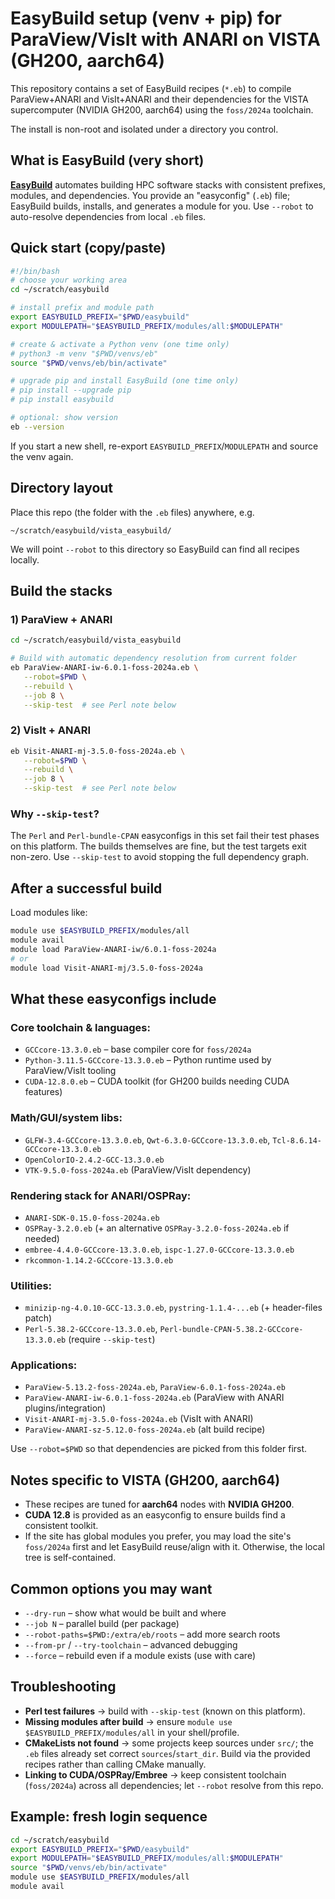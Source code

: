 # EasyBuild setup (venv + pip) for ParaView/VisIt with ANARI on VISTA (GH200, aarch64)

This repository contains a set of EasyBuild recipes (`*.eb`) to compile ParaView+ANARI and VisIt+ANARI and their dependencies for the VISTA supercomputer (NVIDIA GH200, aarch64) using the `foss/2024a` toolchain.

The install is non-root and isolated under a directory you control.

## What is EasyBuild (very short)

[**EasyBuild**](https://easybuild.io/) automates building HPC software stacks with consistent prefixes, modules, and dependencies. You provide an "easyconfig" (`.eb`) file; EasyBuild builds, installs, and generates a module for you. Use `--robot` to auto-resolve dependencies from local `.eb` files.

## Quick start (copy/paste)

```bash
#!/bin/bash
# choose your working area
cd ~/scratch/easybuild

# install prefix and module path
export EASYBUILD_PREFIX="$PWD/easybuild"
export MODULEPATH="$EASYBUILD_PREFIX/modules/all:$MODULEPATH"

# create & activate a Python venv (one time only)
# python3 -m venv "$PWD/venvs/eb"
source "$PWD/venvs/eb/bin/activate"

# upgrade pip and install EasyBuild (one time only)
# pip install --upgrade pip
# pip install easybuild

# optional: show version
eb --version
```

If you start a new shell, re-export `EASYBUILD_PREFIX`/`MODULEPATH` and source the venv again.

## Directory layout

Place this repo (the folder with the `.eb` files) anywhere, e.g.

```
~/scratch/easybuild/vista_easybuild/
```

We will point `--robot` to this directory so EasyBuild can find all recipes locally.

## Build the stacks

### 1) ParaView + ANARI

```bash
cd ~/scratch/easybuild/vista_easybuild

# Build with automatic dependency resolution from current folder
eb ParaView-ANARI-iw-6.0.1-foss-2024a.eb \
   --robot=$PWD \
   --rebuild \
   --job 8 \
   --skip-test  # see Perl note below
```

### 2) VisIt + ANARI

```bash
eb Visit-ANARI-mj-3.5.0-foss-2024a.eb \
   --robot=$PWD \
   --rebuild \
   --job 8 \
   --skip-test  # see Perl note below
```

### Why `--skip-test`?

The `Perl` and `Perl-bundle-CPAN` easyconfigs in this set fail their test phases on this platform. The builds themselves are fine, but the test targets exit non-zero. Use `--skip-test` to avoid stopping the full dependency graph.

## After a successful build

Load modules like:

```bash
module use $EASYBUILD_PREFIX/modules/all
module avail
module load ParaView-ANARI-iw/6.0.1-foss-2024a
# or
module load Visit-ANARI-mj/3.5.0-foss-2024a
```

## What these easyconfigs include

### Core toolchain & languages:

- `GCCcore-13.3.0.eb` – base compiler core for `foss/2024a`
- `Python-3.11.5-GCCcore-13.3.0.eb` – Python runtime used by ParaView/VisIt tooling
- `CUDA-12.8.0.eb` – CUDA toolkit (for GH200 builds needing CUDA features)

### Math/GUI/system libs:

- `GLFW-3.4-GCCcore-13.3.0.eb`, `Qwt-6.3.0-GCCcore-13.3.0.eb`, `Tcl-8.6.14-GCCcore-13.3.0.eb`
- `OpenColorIO-2.4.2-GCC-13.3.0.eb`
- `VTK-9.5.0-foss-2024a.eb` (ParaView/VisIt dependency)

### Rendering stack for ANARI/OSPRay:

- `ANARI-SDK-0.15.0-foss-2024a.eb`
- `OSPRay-3.2.0.eb` (+ an alternative `OSPRay-3.2.0-foss-2024a.eb` if needed)
- `embree-4.4.0-GCCcore-13.3.0.eb`, `ispc-1.27.0-GCCcore-13.3.0.eb`
- `rkcommon-1.14.2-GCCcore-13.3.0.eb`

### Utilities:

- `minizip-ng-4.0.10-GCC-13.3.0.eb`, `pystring-1.1.4-...eb` (+ header-files patch)
- `Perl-5.38.2-GCCcore-13.3.0.eb`, `Perl-bundle-CPAN-5.38.2-GCCcore-13.3.0.eb` (require `--skip-test`)

### Applications:

- `ParaView-5.13.2-foss-2024a.eb`, `ParaView-6.0.1-foss-2024a.eb`
- `ParaView-ANARI-iw-6.0.1-foss-2024a.eb` (ParaView with ANARI plugins/integration)
- `Visit-ANARI-mj-3.5.0-foss-2024a.eb` (VisIt with ANARI)
- `ParaView-ANARI-sz-5.12.0-foss-2024a.eb` (alt build recipe)

Use `--robot=$PWD` so that dependencies are picked from this folder first.

## Notes specific to VISTA (GH200, aarch64)

- These recipes are tuned for **aarch64** nodes with **NVIDIA GH200**.
- **CUDA 12.8** is provided as an easyconfig to ensure builds find a consistent toolkit.
- If the site has global modules you prefer, you may load the site's `foss/2024a` first and let EasyBuild reuse/align with it. Otherwise, the local tree is self-contained.

## Common options you may want

- `--dry-run` – show what would be built and where
- `--job N` – parallel build (per package)
- `--robot-paths=$PWD:/extra/eb/roots` – add more search roots
- `--from-pr` / `--try-toolchain` – advanced debugging
- `--force` – rebuild even if a module exists (use with care)

## Troubleshooting

- **Perl test failures** → build with `--skip-test` (known on this platform).
- **Missing modules after build** → ensure `module use $EASYBUILD_PREFIX/modules/all` in your shell/profile.
- **CMakeLists not found** → some projects keep sources under `src/`; the `.eb` files already set correct `sources`/`start_dir`. Build via the provided recipes rather than calling CMake manually.
- **Linking to CUDA/OSPRay/Embree** → keep consistent toolchain (`foss/2024a`) across all dependencies; let `--robot` resolve from this repo.

## Example: fresh login sequence

```bash
cd ~/scratch/easybuild
export EASYBUILD_PREFIX="$PWD/easybuild"
export MODULEPATH="$EASYBUILD_PREFIX/modules/all:$MODULEPATH"
source "$PWD/venvs/eb/bin/activate"
module use $EASYBUILD_PREFIX/modules/all
module avail
```
